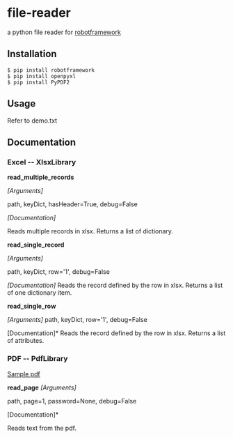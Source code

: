 # file-reader
a python file reader for [robotframework](http://robotframework.org/)

## Installation

```
$ pip install robotframework
$ pip install openpyxl
$ pip install PyPDF2
````

## Usage
Refer to demo.txt

## Documentation


### Excel -- XlsxLibrary

**read_multiple_records**

*[Arguments]*

path, keyDict, hasHeader=True, debug=False

*[Documentation]*

Reads multiple records in xlsx. Returns a list of dictionary.

**read_single_record**

*[Arguments]*

path, keyDict, row='1', debug=False

*[Documentation]*  Reads the record defined by the row in xlsx. Returns a list of one dictionary item.

**read_single_row**

*[Arguments]*  path, keyDict, row='1', debug=False

[Documentation]*  Reads the record defined by the row in xlsx. Returns a list of attributes.


### PDF -- PdfLibrary

[Sample pdf](https://pdfimages.wondershare.com/forms-templates/teacher-resume-template-1.pdf)

**read_page**
*[Arguments]*

path, page=1, password=None, debug=False


[Documentation]*

Reads text from the pdf.
